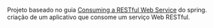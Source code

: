 Projeto baseado no guia [Consuming a RESTful Web Service](https://spring.io/guides/gs/consuming-rest/) do spring.
criação de um aplicativo que consome um serviço Web RESTful.
